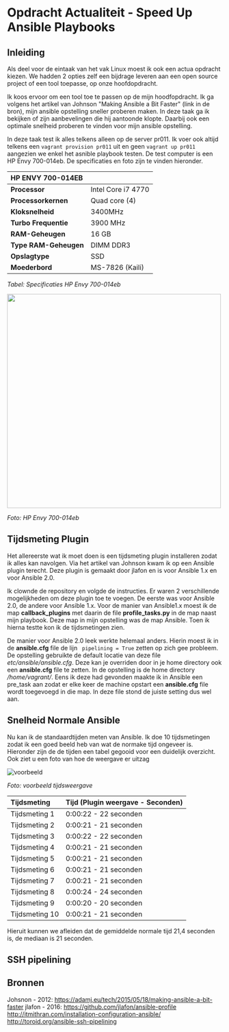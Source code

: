 # Opdracht Actualiteit - Speed Up Ansible Playbooks

## Inleiding

Als deel voor de eintaak van het vak Linux moest ik ook een actua opdracht kiezen. We hadden 2 opties zelf een bijdrage leveren aan een open source project of een tool toepasse, op onze hoofdopdracht.

Ik koos ervoor om een tool toe te passen op de mijn hoodfopdracht. Ik ga volgens het artikel van Johnson "Making Ansible a Bit Faster" (link in de bron), mijn ansible opstelling sneller proberen maken. In deze taak ga ik bekijken of zijn aanbevelingen die hij aantoonde klopte. Daarbij ook een optimale snelheid proberen te vinden voor mijn ansible opstelling.

In deze taak test ik alles telkens alleen op de server pr011. Ik voer ook altijd telkens een ``vagrant provision pr011`` uit  en geen ``vagrant up pr011 `` aangezien we enkel het asnible playbook testen. De test computer is een HP Envy 700-014eb. De specificaties en foto zijn te vinden hieronder.

| HP ENVY 700-014EB |                |
| :---           | :---           |
| **Processor**     | Intel Core i7 4770              | 		
| **Processorkernen** | Quad core (4)              | 
| **Kloksnelheid** | 3400MHz              | 
|**Turbo Frequentie** | 3900 MHz            | 
| **RAM-Geheugen**   | 16 GB | 
| **Type RAM-Geheugen**  | DIMM DDR3 | 
| **Opslagtype**  | SSD | 
| **Moederbord** | MS-7826 (Kaili)  |
*Tabel: Specificaties HP Envy 700-014eb*

<img src="https://github.com/MaartenDeS/elnx-sme/blob/soluation/Actua/Foto's/hp.png" width="500">

*Foto: HP Envy 700-014eb*


## Tijdsmeting Plugin
Het allereerste wat ik moet doen is een tijdsmeting plugin installeren zodat ik alles kan navolgen. Via het artikel van Johnson kwam ik op een Ansible plugin terecht. Deze plugin is gemaakt door jlafon en is voor Ansible 1.x en voor Ansible 2.0.

Ik clownde de repository en volgde de instructies. Er waren 2 verschillende mogelijkheden om deze plugin toe te voegen. De eerste was voor Ansible 2.0, de andere voor Ansible 1.x. 
Voor de manier van Ansible1.x  moest ik de map **callback_plugins** met daarin de file **profile_tasks.py** in de map naast mijn playbook. Deze map in mijn opstelling was de map Ansible. Toen ik hierna testte kon ik de tijdsmetingen zien.

De manier voor Ansible 2.0 leek werkte helemaal anders. Hierin moest ik in de **ansible.cfg** file de lijn `` pipelining = True`` zetten op zich gee probleem. De opstelling gebruikte de default locatie van deze file *etc/ansible/ansible.cfg*. Deze kan je overriden door in je home directory ook een **ansible.cfg** file te zetten. In de opstelling is de home directory */home/vagrant/*. Eens ik deze had gevonden maakte ik in Ansible een pre_task aan zodat er elke keer de machine opstart een **ansible.cfg** file wordt toegevoegd in die map. In deze file stond de juiste setting dus wel aan.


## Snelheid Normale Ansible

Nu kan ik de standaardtijden meten van Ansible. Ik doe 10 tijdsmetingen zodat ik een goed beeld heb van wat de normake tijd ongeveer is. Hieronder zijn de  de tijden een tabel gegooid voor een duidelijk overzicht. Ook ziet u een foto van hoe de weergave er uitzag


![voorbeeld](https://github.com/MaartenDeS/elnx-sme/blob/soluation/Actua/Foto's/voorbeeld.png)

*Foto: voorbeeld tijdsweergave*



| Tijdsmeting |Tijd (Plugin weergave - Seconden)               |
| :---           | :---           |
| Tijdsmeting 1  | 0:00:22 - 22 seconden     | 		
|Tijdsmeting 2 | 0:00:21 - 21 seconden         | 
| Tijdsmeting 3 |0:00:22 - 22 seconden        | 
|Tijdsmeting 4 | 0:00:21 - 21 seconden     | 
| Tijdsmeting 5| 0:00:21 - 21 seconden    | 
| Tijdsmeting 6  | 0:00:21 - 21 seconden     | 		
|Tijdsmeting 7 | 0:00:21 - 21 seconden         | 
| Tijdsmeting 8 |0:00:24 - 24 seconden        | 
|Tijdsmeting 9 | 0:00:20 - 20 seconden     | 
| Tijdsmeting 10| 0:00:21 - 21 seconden    | 

Hieruit kunnen we afleiden dat de gemiddelde normale tijd  21,4 seconden is, de mediaan is 21 seconden.



## SSH pipelining





## Bronnen
Johsnon - 2012: <https://adamj.eu/tech/2015/05/18/making-ansible-a-bit-faster>
jlafon - 2016: <https://github.com/jlafon/ansible-profile>
<http://itmithran.com/installation-configuration-ansible/>
<http://toroid.org/ansible-ssh-pipelining>
